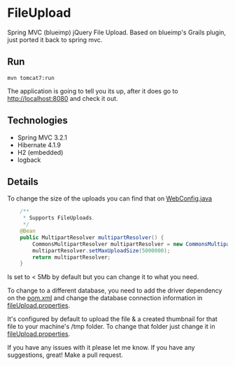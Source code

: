 FileUpload
==========

Spring MVC (blueimp) jQuery File Upload. Based on blueimp's Grails plugin, just ported it back to spring mvc.

## Run
```maven
mvn tomcat7:run
```
The application is going to tell you its up, after it does go to [http://localhost:8080](http://localhost:8080) and check it out.

## Technologies
+ Spring MVC 3.2.1
+ Hibernate 4.1.9
+ H2 (embedded)
+ logback

## Details
To change the size of the uploads you can find that on [WebConfig.java](src/main/java/org/davidmendoza/fileUpload/config/WebConfig.java)
```java
    /**
     * Supports FileUploads.
     */
    @Bean
    public MultipartResolver multipartResolver() {
        CommonsMultipartResolver multipartResolver = new CommonsMultipartResolver();
        multipartResolver.setMaxUploadSize(5000000);
        return multipartResolver;
    }
```
Is set to < 5Mb by default but you can change it to what you need.

To change to a different database, you need to add the driver dependency on the [pom.xml](pom.xml) and change the database connection information in [fileUpload.properties](src/main/resources/fileUpload.properties).

It's configured by default to upload the file & a created thumbnail for that file to your machine's /tmp folder. To change that folder just change it in [fileUpload.properties](src/main/resources/fileUpload.properties).

If you have any issues with it please let me know. If you have any suggestions, great! Make a pull request.
